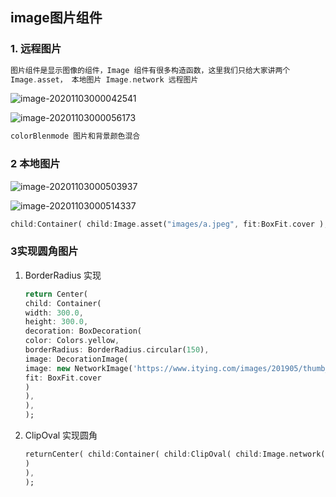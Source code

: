 ## image图片组件

### 1. 远程图片

``` dart
图片组件是显示图像的组件，Image 组件有很多构造函数，这里我们只给大家讲两个
Image.asset， 本地图片 Image.network 远程图片
```

![image-20201103000042541](C:\Users\jialiang.li\AppData\Roaming\Typora\typora-user-images\image-20201103000042541.png)

![image-20201103000056173](C:\Users\jialiang.li\AppData\Roaming\Typora\typora-user-images\image-20201103000056173.png)

``` dart
colorBlenmode 图片和背景颜色混合
```



### 2 本地图片

![image-20201103000503937](C:\Users\jialiang.li\AppData\Roaming\Typora\typora-user-images\image-20201103000503937.png)

![image-20201103000514337](C:\Users\jialiang.li\AppData\Roaming\Typora\typora-user-images\image-20201103000514337.png)

``` dart
child:Container( child:Image.asset("images/a.jpeg", fit:BoxFit.cover ), width:300.0, height:300.0, decoration:BoxDecoration( color:Colors.yellow ),}
```

### 3实现圆角图片

1. BorderRadius 实现

   ``` dart
   return Center(
   child: Container(
   width: 300.0,
   height: 300.0,
   decoration: BoxDecoration(
   color: Colors.yellow,
   borderRadius: BorderRadius.circular(150),
   image: DecorationImage(
   image: new NetworkImage('https://www.itying.com/images/201905/thumb_img/1101_thumb_G_15578 45381862.jpg'),
   fit: BoxFit.cover
   )
   ),
   ),
   );
   ```

2. ClipOval 实现圆角

   ``` dart
   returnCenter( child:Container( child:ClipOval( child:Image.network("https://www.itying.com/images/201905/ thumb_img/1101_thumb_G_1557845381862.jpg", width:150.0, height:150.0, ),
   )
   ),
   );
   
   ```

   